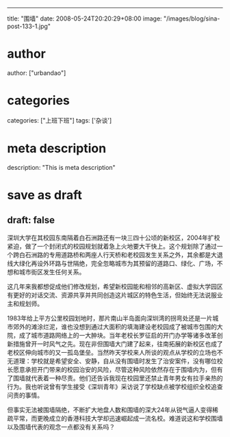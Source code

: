 
---
title: "围墙"
date: 2008-05-24T20:20:29+08:00
image: "/images/blog/sina-post-133-1.jpg"
# author
author: ["urbandao"]
# categories
categories: ["上班下班"]
tags: ['杂谈']
# meta description
description: "This is meta description"
# save as draft
draft: false
---

深圳大学在其校园东南隔着白石洲路还有一块三四十公顷的新校区，2004年扩校紧迫，做了一个封闭式的校园规划就着急上火地要大干快上。这个规划除了通过一个跨白石洲路的专用道路桥和两座人行天桥和老校园发生关系之外，其余都是大退线大绿化再设外环路与世隔绝，完全忽略城市为其预留的道路口、绿化、广场，不想和城市街区发生任何关系。

这几年来我都想促成他们修改规划，希望新校园能和相邻的高新区、虚拟大学园区有更好的对话交流、资源共享并共同创造这片城区的特色生活，但始终无法说服业主和规划师。

1983年给上平方公里校园划地时，那片南山半岛面向深圳湾的拐弯处还是一片城市郊外的滩涂烂泥，谁也没想到通过大面积的填海建设老校园成了被城市包围的大院，成了城市道路网络上的一大肿块。当年老校长罗征启的开门办学等诸多改革创新措施曾开一时风气之先。现在非但围墙大门建了起来，往南拓展的新校区也成了老校区伸向城市的又一孤岛堡垒。当然昨天学校来人所谈的观点从学校的立场也不无道理：学校就是希望安全、安静，自从没有围墙时发生了治安案件，没有哪位校长愿意承担开门带来的校园治安的风险，尽管这种风险依然存在于围墙内为，但有了围墙就代表着一种尽责。他们还告诉我现在校园里还禁止青年男女有拉手亲热的行为。我也听说曾有学生接受《深圳青年》采访说了学校缺点被学校组织全校追查问责的事情。

但事实无法被围墙隔绝，不断扩大地盘人数和围墙的深大24年从锐气逼人变得稀疏平常，而更晚成立的香港科技大学却迅速崛起成一流名校。难道说这和学校围墙以及围墙代表的观念一点都没有关系吗？
